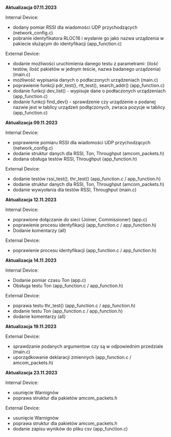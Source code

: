 **Aktualizacja 07.11.2023**

Internal Device:
- dodany pomiar RSSI dla wiadomości UDP przychodzących (network_config.c)
- pobranie identyfikatora RLOC16 i wysłanie go jako nazwa urządzenia w pakiecie służącym do identyfikacji (app_function.c)

External Device:
- dodanie możliwości uruchimienia danego testu z parametrami: (ilość testów, ilość pakietów w jednym teście, nazwa badanego urządzenia) (main.c)
- możliwość wypisania danych o podłaczonych urządzeniach (main.c)
- poprawienie funkcji pdr_test(), rtt_test(), search_addr() (app_function.c)
- dodanie funkcji dev_list() - wypisuje dane o podłaczonych urządzeniach (app_function.c)
- dodanie funkcji find_dev() - sprawdzenie czy urządzenie o podanej nazwie jest w tablicy urządzeń podłączonych, zwraca pozycje w tablicy (app_function.c)

**Aktualizacja 09.11.2023**

Internal Device:
- poprawienie pomiaru RSSI dla wiadomości UDP przychodzących (network_config.c)
- dodanie struktur danych dla RSSI, Ton, Throughput (amcom_packets.h)
- dodana obsługa testów RSSI, Throughput (app_function.h)

External Device:
- dodanie testów rssi_test(), thr_test() (app_function.c / app_function.h)
- dodanie struktur danych dla RSSI, Ton, Throughput (amcom_packets.h)
- dodanie wywyołania dla testów RSSI, Throughput (main.c)

**Aktualizacja 12.11.2023**

Internal Device:
- poprawione dołączanie do sieci (Joiner, Commissioner) (app.c)
- poprawienie procesu identyfikacji (app_function.c / app_function.h)
- Dodanie komentarzy (all)

External Device:
- poprawienie procesu identyfikacji (app_function.c / app_function.h)

**Aktualizacja 14.11.2023**

Internal Device:
- Dodanie pomiar czasu Ton (app.c)
- Obsługa testu Ton (app_function.c / app_function.h)

External Device:
- poprawa testu thr_test() (app_function.c / app_function.h)
- dodanie testu Ton (app_function.c / app_function.h)
- dodanie komentarzy (all)

**Aktualizacja 19.11.2023**

External Device:
- sprawdzanie podanych argumentow czy są w odpowiednim przedziale (main.c)
- uporządkowanie deklaracji zmiennych (app_function.c / amcom_packets.h)

**Aktualizacja 23.11.2023**

Internal Device:
- usunięcie Warnignów
- poprawa struktur dla pakietów amcom_packets.h

External Device:
- usunięcie Warnignów
- poprawa struktur dla pakietów amcom_packets.h
- dodanie zapisu wyników do pliku csv (app_function.c)
